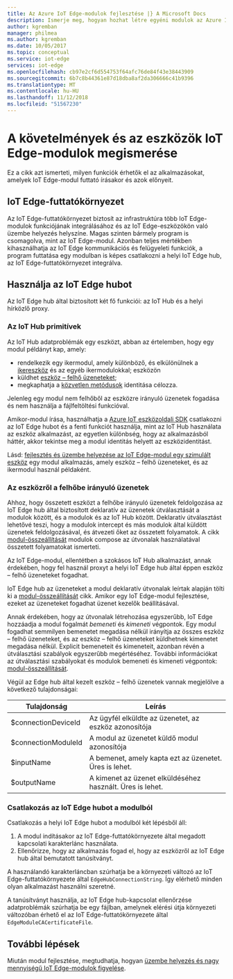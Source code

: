 ```yaml
---
title: Az Azure IoT Edge-modulok fejlesztése |} A Microsoft Docs
description: Ismerje meg, hogyan hozhat létre egyéni modulok az Azure IoT Edge-hez
author: kgremban
manager: philmea
ms.author: kgremban
ms.date: 10/05/2017
ms.topic: conceptual
ms.service: iot-edge
services: iot-edge
ms.openlocfilehash: cb97e2cf6d554753f64afc76de84f43e38443909
ms.sourcegitcommit: 6b7c8b44361e87d18dba8af2da306666c41b9396
ms.translationtype: MT
ms.contentlocale: hu-HU
ms.lasthandoff: 11/12/2018
ms.locfileid: "51567230"
---
```

# <a name="understand-the-requirements-and-tools-for-developing-iot-edge-modules"></a>A követelmények és az eszközök IoT Edge-modulok megismerése

Ez a cikk azt ismerteti, milyen funkciók érhetők el az alkalmazásokat, amelyek IoT Edge-modul futtató írásakor és azok előnyeit.

## <a name="iot-edge-runtime-environment"></a>IoT Edge-futtatókörnyezet
Az IoT Edge-futtatókörnyezet biztosít az infrastruktúra több IoT Edge-modulok funkciójának integrálásához és az IoT Edge-eszközökön való üzembe helyezés helyszíne. Magas szinten bármely program is csomagolva, mint az IoT Edge-modul. Azonban teljes mértékben kihasználhatja az IoT Edge kommunikációs és felügyeleti funkciók, a program futtatása egy modulban is képes csatlakozni a helyi IoT Edge hub, az IoT Edge-futtatókörnyezet integrálva.

## <a name="using-the-iot-edge-hub"></a>Használja az IoT Edge hubot
Az IoT Edge hub által biztosított két fő funkciói: az IoT Hub és a helyi hírközlő proxy.

### <a name="iot-hub-primitives"></a>Az IoT Hub primitívek
Az IoT Hub adatproblémák egy eszközt, abban az értelemben, hogy egy modul példányt kap, amely:

* rendelkezik egy ikermodul, amely különböző, és elkülönülnek a [ikereszköz](../iot-hub/iot-hub-devguide-device-twins.md) és az egyéb ikermodulokkal; eszközön
* küldhet [eszköz – felhő üzeneteket](../iot-hub/iot-hub-devguide-messaging.md);
* megkaphatja a [közvetlen metódusok](../iot-hub/iot-hub-devguide-direct-methods.md) identitása célozza.

Jelenleg egy modul nem felhőből az eszközre irányuló üzenetek fogadása és nem használja a fájlfeltöltési funkcióval.

Amikor-modul írása, használhatja a [Azure IoT eszközoldali SDK](../iot-hub/iot-hub-devguide-sdks.md) csatlakozni az IoT Edge hubot és a fenti funkciót használja, mint az IoT Hub használata az eszköz alkalmazást, az egyetlen különbség, hogy az alkalmazásból háttér, akkor tekintse meg a modul identitás helyett az eszközidentitást.

Lásd: [fejlesztés és üzembe helyezése az IoT Edge-modul egy szimulált eszköz](tutorial-csharp-module.md) egy modul alkalmazás, amely eszköz – felhő üzeneteket, és az ikermodul használ példaként.

### <a name="device-to-cloud-messages"></a>Az eszközről a felhőbe irányuló üzenetek
Ahhoz, hogy összetett eszközt a felhőbe irányuló üzenetek feldolgozása az IoT Edge hub által biztosított deklaratív az üzenetek útválasztását a modulok között, és a modulok és az IoT Hub között. Deklaratív útválasztást lehetővé teszi, hogy a modulok intercept és más modulok által küldött üzenetek feldolgozásával, és átvezeti őket az összetett folyamatok. A cikk [modul-összeállítását](module-composition.md) modulok compose az útvonalak használatával összetett folyamatokat ismerteti.

Az IoT Edge-modul, ellentétben a szokásos IoT Hub alkalmazást, annak érdekében, hogy fel használ proxyt a helyi IoT Edge hub által éppen eszköz – felhő üzeneteket fogadhat.

IoT Edge hub az üzeneteket a modul deklaratív útvonalak leírtak alapján tölti ki a [modul-összeállítását](module-composition.md) cikk. Amikor egy IoT Edge-modul fejlesztése, ezeket az üzeneteket fogadhat üzenet kezelők beállításával.

Annak érdekében, hogy az útvonalak létrehozása egyszerűbb, IoT Edge hozzáadja a modul fogalmát *bemeneti* és *kimeneti* végpontok. Egy modul fogadhat semmilyen bemenetet megadása nélkül irányítja az összes eszköz – felhő üzeneteket, és az eszköz – felhő üzeneteket küldhetnek kimenetet megadása nélkül.
Explicit bemeneteit és kimeneteit, azonban révén a útválasztási szabályok egyszerűbb megértéséhez. További információkat az útválasztási szabályokat és modulok bemeneti és kimeneti végpontok: [modul-összeállítását](module-composition.md).

Végül az Edge hub által kezelt eszköz – felhő üzenetek vannak megjelölve a következő tulajdonságai:

| Tulajdonság | Leírás |
| -------- | ----------- |
| $connectionDeviceId | Az ügyfél elküldte az üzenetet, az eszköz azonosítója |
| $connectionModuleId | A modul az üzenetet küldő modul azonosítója |
| $inputName | A bemenet, amely kapta ezt az üzenetet. Üres is lehet. |
| $outputName | A kimenet az üzenet elküldéséhez használt. Üres is lehet. |

### <a name="connecting-to-iot-edge-hub-from-a-module"></a>Csatlakozás az IoT Edge hubot a modulból
Csatlakozás a helyi IoT Edge hubot a modulból két lépésből áll: 
1. A modul indításakor az IoT Edge-futtatókörnyezete által megadott kapcsolati karakterlánc használata.
2. Ellenőrizze, hogy az alkalmazás fogad el, hogy az eszközről az IoT Edge hub által bemutatott tanúsítványt.

A használandó karakterláncban szúrhatja be a környezeti változó az IoT Edge-futtatókörnyezete által `EdgeHubConnectionString`. Így elérhető minden olyan alkalmazást használni szeretné.

A tanúsítványt használja, az IoT Edge hub-kapcsolat ellenőrzése adatproblémák szúrhatja be egy fájlban, amelynek elérési útja környezeti változóban érhető el az IoT Edge-futtatókörnyezete által `EdgeModuleCACertificateFile`.

## <a name="next-steps"></a>További lépések

Miután modul fejlesztése, megtudhatja, hogyan [üzembe helyezés és nagy mennyiségű IoT Edge-modulok figyelése](how-to-deploy-monitor.md).

